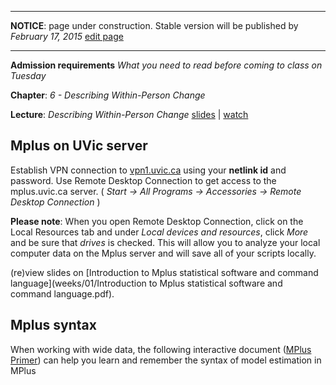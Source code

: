 ----

**NOTICE**: page under construction. Stable version will be published by *February 17, 2015* [edit page](https://github.com/andkov/MLMtime/edit/gh-pages/7.md)

----

**Admission requirements** *What you need to read before coming to class on Tuesday* 

**Chapter**: *6 - Describing Within-Person Change*   

**Lecture**: *Describing Within-Person Change*
[slides](http://www.lesahoffman.com/944/944_Lecture06_Describing_Change.pdf) |  [watch](http://www.lesahoffman.com/944/index.html)


## Mplus on UVic server

Establish VPN connection to [vpn1.uvic.ca](http://vpn1.uvic.ca) using your **netlink id** and password. Use Remote Desktop Connection to get access to the mplus.uvic.ca server. ( *Start -> All Programs -> Accessories -> Remote Desktop Connection* )     

**Please note**: When you open Remote Desktop Connection, click on the Local Resources tab and under *Local devices and resources*, click *More* and be sure that *drives* is checked. This will allow you to analyze your local computer data on the Mplus server and will save all of your scripts locally.  

(re)view slides on [Introduction to Mplus statistical software and command language](weeks/01/Introduction to Mplus statistical software and command language.pdf).


## Mplus syntax

When working with wide data, the following interactive document ([MPlus Primer](weeks/LMG_Mplus_primer.pdf)) can help you learn and remember the syntax of model estimation in MPlus


